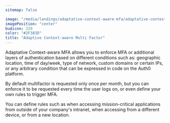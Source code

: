 ```yaml
---
sitemap: false

image: "/media/landings/adaptative-context-aware-mfa/adaptative-context-aware-mfa.png"
imagePosition: "center"
budicon: 329
color: "#2F383D"
title: "Adaptive Context-aware Multi Factor"
---
```


Adaptative Context-aware MFA allows you to enforce MFA or additional layers of authentication based on different conditions such as: geographic location, time of day/week, type of network, custom domains or certain IPs, or any arbitrary condition that can be expressed in code on the Auth0 platform.


By default multifactor is requested only once per month, but you can enforce it to be requested every time the user logs on, or even define your own rules to trigger MFA.


You can define rules such as when accessing mission-critical applications from outside of your company's intranet, when accessing from a different device, or from a new location.